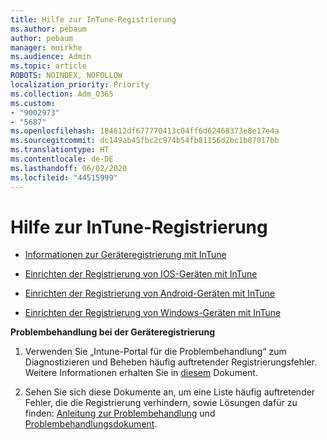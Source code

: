 ```yaml
---
title: Hilfe zur InTune-Registrierung
ms.author: pebaum
author: pebaum
manager: mnirkhe
ms.audience: Admin
ms.topic: article
ROBOTS: NOINDEX, NOFOLLOW
localization_priority: Priority
ms.collection: Adm_O365
ms.custom:
- "9002973"
- "5687"
ms.openlocfilehash: 184612df677770413c04ff6d62468373e8e17e4a
ms.sourcegitcommit: dc149ab45fbc2c974b54fb81156d2bc1b07017bb
ms.translationtype: HT
ms.contentlocale: de-DE
ms.lasthandoff: 06/02/2020
ms.locfileid: "44515999"
---
```

# <a name="help-with-intune-enrollment"></a>Hilfe zur InTune-Registrierung


- [Informationen zur Geräteregistrierung mit InTune](https://docs.microsoft.com/intune/device-enrollment)

- [Einrichten der Registrierung von IOS-Geräten mit InTune](https://docs.microsoft.com/intune/ios-enroll)

- [Einrichten der Registrierung von Android-Geräten mit InTune](https://docs.microsoft.com/intune/android-enroll)

- [Einrichten der Registrierung von Windows-Geräten mit InTune](https://docs.microsoft.com/intune/windows-enroll)

**Problembehandlung bei der Geräteregistrierung**

1. Verwenden Sie „Intune-Portal für die Problembehandlung“ zum Diagnostizieren und Beheben häufig auftretender Registrierungsfehler. Weitere Informationen erhalten Sie in [diesem](https://docs.microsoft.com/intune/help-desk-operators) Dokument.

2. Sehen Sie sich diese Dokumente an, um eine Liste häufig auftretender Fehler, die die Registrierung verhindern, sowie Lösungen dafür zu finden: [Anleitung zur Problembehandlung](https://support.microsoft.com/help/4469913/troubleshooting-windows-device-enrollment-problems-in-microsoft-intune) und [Problembehandlungsdokument](https://docs.microsoft.com/intune/troubleshoot-device-enrollment-in-intune).